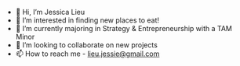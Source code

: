 - 👋 Hi, I’m Jessica Lieu
- 👀 I’m interested in finding new places to eat! 
- 🌱 I’m currently majoring in Strategy & Entrepreneurship with a TAM Minor
- 💞️ I’m looking to collaborate on new projects
- 📫 How to reach me - lieu.jessie@gmail.com

<!---
jeli12/jeli12 is a ✨ special ✨ repository because its `README.md` (this file) appears on your GitHub profile.
You can click the Preview link to take a look at your changes.
--->

